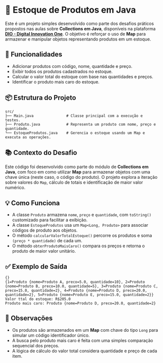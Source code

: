 # 🛒 Estoque de Produtos em Java

Este é um projeto simples desenvolvido como parte dos desafios práticos propostos nas aulas sobre **Collections em Java**, disponíveis na plataforma **[DIO - Digital Innovation One](https://www.dio.me/)**. O objetivo é reforçar o uso de **Map** para armazenar e manipular objetos representando produtos em um estoque.

## 🧠 Funcionalidades

* Adicionar produtos com código, nome, quantidade e preço.
* Exibir todos os produtos cadastrados no estoque.
* Calcular o valor total do estoque com base nas quantidades e preços.
* Identificar o produto mais caro do estoque.

## 📦 Estrutura do Projeto

```
src/
├── Main.java               # Classe principal com a execução e testes.
├── Produto.java            # Representa um produto com nome, preço e quantidade.
└── EstoqueProdutos.java    # Gerencia o estoque usando um Map e executa as operações.
```

## 📚 Contexto do Desafio

Este código foi desenvolvido como parte do módulo de **Collections em Java**, com foco em como utilizar **Map** para armazenar objetos com uma chave única (neste caso, o código do produto). O projeto explora a iteração sobre valores do `Map`, cálculo de totais e identificação de maior valor numérico.

## 💡 Como Funciona

* A classe `Produto` armazena `nome`, `preço` e `quantidade`, com `toString()` customizado para facilitar a exibição.
* A classe `EstoqueProdutos` usa um `Map<Long, Produto>` para associar códigos de produto aos objetos.
* O método `calcularValorTotalEstoque()` percorre os produtos e soma `(preço * quantidade)` de cada um.
* O método `obterProdutoMaisCaro()` compara os preços e retorna o produto de maior valor unitário.

## ✅ Exemplo de Saída

```
{}
{1=Produto {nome=Produto A, preco=5.0, quantidade=10}, 2=Produto {nome=Produto B, preco=10.0, quantidade=5}, 3=Produto {nome=Produto C, preco=15.0, quantidade=2}, 4=Produto {nome=Produto D, preco=20.0, quantidade=2}, 5=Produto {nome=Produto E, preco=15.0, quantidade=2}}
Valor ttal do estoque: R$205.0
Produto mais caro: Produto {nome=Produto D, preco=20.0, quantidade=2}
```

## 📌 Observações

* Os produtos são armazenados em um **Map** com chave do tipo `Long` para simular um código identificador único.
* A busca pelo produto mais caro é feita com uma simples comparação sequencial dos preços.
* A lógica de cálculo do valor total considera quantidade e preço de cada item.
